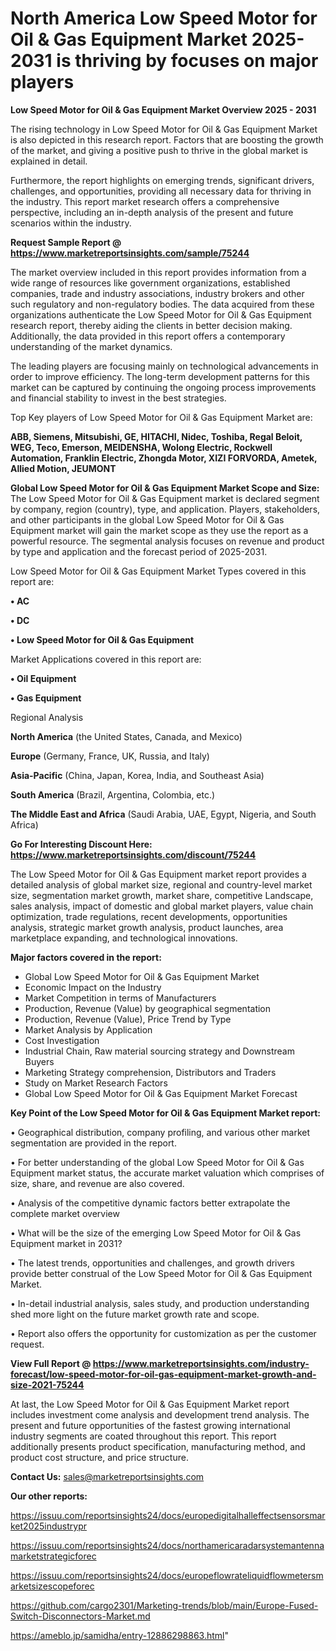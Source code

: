 # North America Low Speed Motor for Oil & Gas Equipment Market 2025-2031 is thriving by focuses on major players

<Strong> Low Speed Motor for Oil & Gas Equipment Market Overview 2025 - 2031</strong>

The rising technology in Low Speed Motor for Oil & Gas Equipment Market is also depicted in this research report. Factors that are boosting the growth of the market, and giving a positive push to thrive in the global market is explained in detail.

Furthermore, the report highlights on emerging trends, significant drivers, challenges, and opportunities, providing all necessary data for thriving in the industry. This report market research offers a comprehensive perspective, including an in-depth analysis of the present and future scenarios within the industry.

<strong>Request Sample Report @ <a href=https://www.marketreportsinsights.com/sample/75244>https://www.marketreportsinsights.com/sample/75244</a></strong>

The market overview included in this report provides information from a wide range of resources like government organizations, established companies, trade and industry associations, industry brokers and other such regulatory and non-regulatory bodies. The data acquired from these organizations authenticate the Low Speed Motor for Oil & Gas Equipment research report, thereby aiding the clients in better decision making. Additionally, the data provided in this report offers a contemporary understanding of the market dynamics.

The leading players are focusing mainly on technological advancements in order to improve efficiency. The long-term development patterns for this market can be captured by continuing the ongoing process improvements and financial stability to invest in the best strategies.

Top Key players of Low Speed Motor for Oil & Gas Equipment Market are:

<strong>ABB, Siemens, Mitsubishi, GE, HITACHI, Nidec, Toshiba, Regal Beloit, WEG, Teco, Emerson, MEIDENSHA, Wolong Electric, Rockwell Automation, Franklin Electric, Zhongda Motor, XIZI FORVORDA, Ametek, Allied Motion, JEUMONT</strong>

<strong><b>Global Low Speed Motor for Oil & Gas Equipment Market Scope and Size:</b></strong>
The Low Speed Motor for Oil & Gas Equipment market is declared segment by company, region (country), type, and application. Players, stakeholders, and other participants in the global Low Speed Motor for Oil & Gas Equipment market will gain the market scope as they use the report as a powerful resource. The segmental analysis focuses on revenue and product by type and application and the forecast period of 2025-2031.

Low Speed Motor for Oil & Gas Equipment Market Types covered in this report are:

<strong>• AC

• DC

• Low Speed Motor for Oil & Gas Equipment</strong>

Market Applications covered in this report are:

<strong>• Oil Equipment

• Gas Equipment</strong> 

Regional Analysis

<strong>North America</strong> (the United States, Canada, and Mexico)

<strong>Europe</strong> (Germany, France, UK, Russia, and Italy)

<strong>Asia-Pacific</strong> (China, Japan, Korea, India, and Southeast Asia)

<strong>South America</strong> (Brazil, Argentina, Colombia, etc.)

<strong>The Middle East and Africa</strong> (Saudi Arabia, UAE, Egypt, Nigeria, and South Africa)

<strong>Go For Interesting Discount Here: <a href=https://www.marketreportsinsights.com/discount/75244>https://www.marketreportsinsights.com/discount/75244</a></strong>

The Low Speed Motor for Oil & Gas Equipment market report provides a detailed analysis of global market size, regional and country-level market size, segmentation market growth, market share, competitive Landscape, sales analysis, impact of domestic and global market players, value chain optimization, trade regulations, recent developments, opportunities analysis, strategic market growth analysis, product launches, area marketplace expanding, and technological innovations.

<strong><b>Major factors covered in the report:</b></strong>
<ul>
  <li>Global Low Speed Motor for Oil & Gas Equipment Market </li>
  <li>Economic Impact on the Industry</li>
  <li>Market Competition in terms of Manufacturers</li>
  <li>Production, Revenue (Value) by geographical segmentation</li>
  <li>Production, Revenue (Value), Price Trend by Type</li>
  <li>Market Analysis by Application</li>
  <li>Cost Investigation</li>
  <li>Industrial Chain, Raw material sourcing strategy and Downstream Buyers</li>
  <li>Marketing Strategy comprehension, Distributors and Traders</li>
  <li>Study on Market Research Factors</li>
  <li>Global Low Speed Motor for Oil & Gas Equipment Market Forecast</li>
</ul>

<strong><b>Key Point of the Low Speed Motor for Oil & Gas Equipment Market report:</b></strong>

• Geographical distribution, company profiling, and various other market segmentation are provided in the report.

• For better understanding of the global Low Speed Motor for Oil & Gas Equipment market status, the accurate market valuation which comprises of size, share, and revenue are also covered.

• Analysis of the competitive dynamic factors better extrapolate the complete market overview

• What will be the size of the emerging Low Speed Motor for Oil & Gas Equipment market in 2031?

• The latest trends, opportunities and challenges, and growth drivers provide better construal of the Low Speed Motor for Oil & Gas Equipment Market.

• In-detail industrial analysis, sales study, and production understanding shed more light on the future market growth rate and scope.

• Report also offers the opportunity for customization as per the customer request.

<strong><b>View Full Report @ <a href=https://www.marketreportsinsights.com/industry-forecast/low-speed-motor-for-oil-gas-equipment-market-growth-and-size-2021-75244>https://www.marketreportsinsights.com/industry-forecast/low-speed-motor-for-oil-gas-equipment-market-growth-and-size-2021-75244</a></b></strong>


At last, the Low Speed Motor for Oil & Gas Equipment Market report includes investment come analysis and development trend analysis. The present and future opportunities of the fastest growing international industry segments are coated throughout this report. This report additionally presents product specification, manufacturing method, and product cost structure, and price structure.

<strong>Contact Us:</strong>
sales@marketreportsinsights.com

<strong>Our other reports:</strong>

<a href=https://issuu.com/reportsinsights24/docs/europedigitalhalleffectsensorsmarket2025industrypr>https://issuu.com/reportsinsights24/docs/europedigitalhalleffectsensorsmarket2025industrypr</a>

<a href=https://issuu.com/reportsinsights24/docs/northamericaradarsystemantennamarketstrategicforec>https://issuu.com/reportsinsights24/docs/northamericaradarsystemantennamarketstrategicforec</a>

<a href=https://issuu.com/reportsinsights24/docs/europeflowrateliquidflowmetersmarketsizescopeforec>https://issuu.com/reportsinsights24/docs/europeflowrateliquidflowmetersmarketsizescopeforec</a>

<a href=https://github.com/cargo2301/Marketing-trends/blob/main/Europe-Fused-Switch-Disconnectors-Market.md>https://github.com/cargo2301/Marketing-trends/blob/main/Europe-Fused-Switch-Disconnectors-Market.md</a>

<a href=https://ameblo.jp/samidha/entry-12886298863.html>https://ameblo.jp/samidha/entry-12886298863.html</a>"
